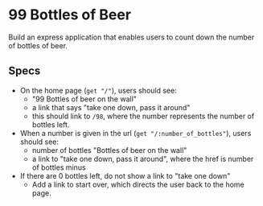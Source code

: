 # 99 Bottles of Beer

Build an express application that enables users to count down the number
of bottles of beer.

## Specs

- On the home page (`get "/"`), users should see:
  - "99 Bottles of beer on the wall"
  - a link that says "take one down, pass it around"
  - this should link to `/98`, where the number represents the number of bottles left.
- When a number is given in the url (`get "/:number_of_bottles"`), users should see:
  - number of bottles "Bottles of beer on the wall"
  - a link to "take one down, pass it around", where the href is number of bottles minus 
- If there are 0 bottles left, do not show a link to "take one down"
  - Add a link to start over, which directs the user back to the home page.